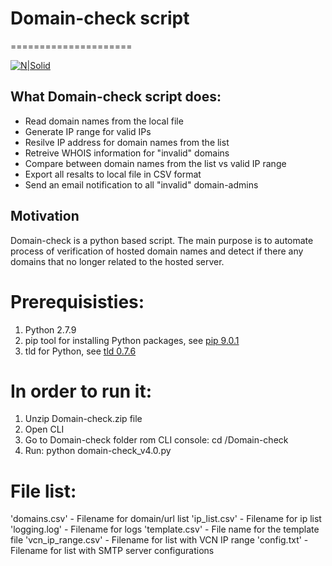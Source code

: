 # Domain-check script
=====================

[![N|Solid](https://www2.vcn.bc.ca/wp-content/uploads/2014/06/VCN-logo.png)](https://www2.vcn.bc.ca/)

## What Domain-check script does:
  - Read domain names from the local file
  - Generate IP range for valid IPs
  - Resilve IP address for domain names from the list
  - Retreive WHOIS information for "invalid" domains
  - Compare between domain names from the list vs valid IP range
  - Export all resalts to local file in CSV format
  - Send an email notification to all "invalid" domain-admins
  
## Motivation
Domain-check is a python based script. The main purpose is to automate process of verification of hosted domain names and detect if there any domains that no longer related to the hosted server.

# Prerequisisties:
1. Python 2.7.9
2. pip tool for installing Python packages, see [pip 9.0.1](https://pypi.python.org/pypi/pip)
3. tld for Python, see [tld 0.7.6](https://pypi.python.org/pypi/tld)

# In order to run it:
1. Unzip Domain-check.zip file
2. Open CLI
3. Go to Domain-check folder rom CLI console: cd /Domain-check
4. Run: python domain-check_v4.0.py

# File list:
'domains.csv'      - Filename for domain/url list
'ip_list.csv'      - Filename for ip list
'logging.log'      - Filename for logs
'template.csv'     - File name for the template file
'vcn_ip_range.csv' - Filename for list with VCN IP range
'config.txt'       - Filename for list with SMTP server configurations

